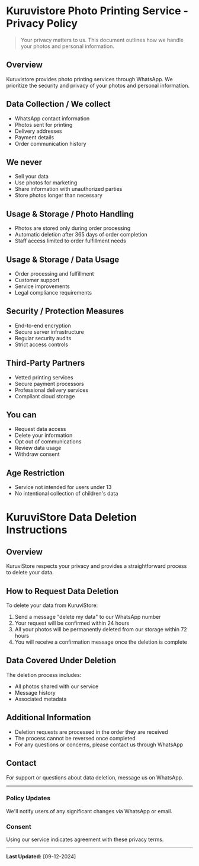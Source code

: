 # Kuruvistore Photo Printing Service - Privacy Policy

> Your privacy matters to us. This document outlines how we handle your photos and personal information.

## Overview
Kuruvistore provides photo printing services through WhatsApp. We prioritize the security and privacy of your photos and personal information.

## Data Collection / We collect
- WhatsApp contact information
- Photos sent for printing
- Delivery addresses
- Payment details
- Order communication history

## We never
- Sell your data
- Use photos for marketing
- Share information with unauthorized parties
- Store photos longer than necessary

## Usage & Storage / Photo Handling
- Photos are stored only during order processing
- Automatic deletion after 365 days of order completion
- Staff access limited to order fulfillment needs

## Usage & Storage / Data Usage
- Order processing and fulfillment
- Customer support
- Service improvements
- Legal compliance requirements

## Security / Protection Measures
- End-to-end encryption
- Secure server infrastructure
- Regular security audits
- Strict access controls

## Third-Party Partners
- Vetted printing services
- Secure payment processors
- Professional delivery services
- Compliant cloud storage

## You can
- Request data access
- Delete your information
- Opt out of communications
- Review data usage
- Withdraw consent

## Age Restriction
- Service not intended for users under 13
- No intentional collection of children's data

# KuruviStore Data Deletion Instructions

## Overview
KuruviStore respects your privacy and provides a straightforward process to delete your data.

## How to Request Data Deletion

To delete your data from KuruviStore:

1. Send a message "delete my data" to our WhatsApp number
2. Your request will be confirmed within 24 hours
3. All your photos will be permanently deleted from our storage within 72 hours
4. You will receive a confirmation message once the deletion is complete

## Data Covered Under Deletion

The deletion process includes:
- All photos shared with our service
- Message history
- Associated metadata

## Additional Information

- Deletion requests are processed in the order they are received
- The process cannot be reversed once completed
- For any questions or concerns, please contact us through WhatsApp

## Contact

For support or questions about data deletion, message us on WhatsApp.

---

### Policy Updates
We'll notify users of any significant changes via WhatsApp or email.

### Consent
Using our service indicates agreement with these privacy terms.

---
**Last Updated:** [09-12-2024]
